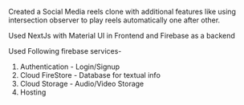
Created a Social Media reels clone with additional features like using intersection observer to play reels automatically one after other.

Used NextJs with Material UI in Frontend and Firebase as a backend

Used Following firebase services- 
 1. Authentication - Login/Signup
 2. Cloud FireStore - Database for textual info
 3. Cloud Storage - Audio/Video Storage
 4. Hosting

